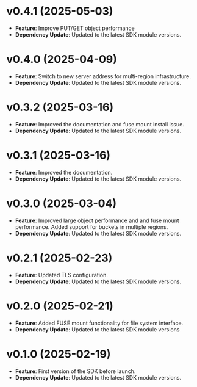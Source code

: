 # v0.4.1 (2025-05-03)

* **Feature**: Improve PUT/GET object performance
* **Dependency Update**: Updated to the latest SDK module versions.

# v0.4.0 (2025-04-09)

* **Feature**: Switch to new server address for multi-region infrastructure.
* **Dependency Update**: Updated to the latest SDK module versions.

# v0.3.2 (2025-03-16)

* **Feature**: Improved the documentation and fuse mount install issue.
* **Dependency Update**: Updated to the latest SDK module versions.

# v0.3.1 (2025-03-16)

* **Feature**: Improved the documentation. 
* **Dependency Update**: Updated to the latest SDK module versions.

# v0.3.0 (2025-03-04)

* **Feature**: Improved large object performance and and fuse mount performance. Added support for buckets in multiple regions. 
* **Dependency Update**: Updated to the latest SDK module versions.

# v0.2.1 (2025-02-23)

* **Feature**: Updated TLS configuration. 
* **Dependency Update**: Updated to the latest SDK module versions.

# v0.2.0 (2025-02-21)

* **Feature**: Added FUSE mount functionality for file system interface.
* **Dependency Update**: Updated to the latest SDK module versions

# v0.1.0 (2025-02-19)

* **Feature**: First version of the SDK before launch.
* **Dependency Update**: Updated to the latest SDK module versions.